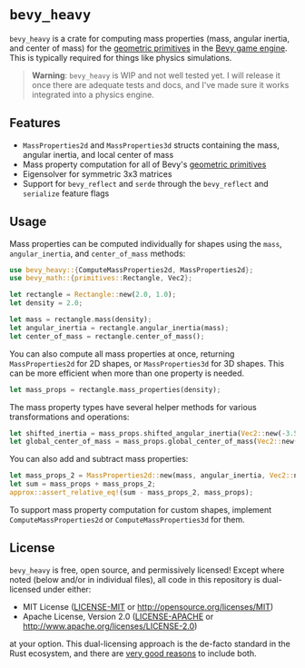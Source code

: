 # `bevy_heavy`

`bevy_heavy` is a crate for computing mass properties (mass, angular inertia, and center of mass)
for the [geometric primitives] in the [Bevy game engine][Bevy]. This is typically required
for things like physics simulations.

> **Warning**: `bevy_heavy` is WIP and not well tested yet. I will release it once there are adequate tests and docs,
> and I've made sure it works integrated into a physics engine.

[geometric primitives]: https://docs.rs/bevy/latest/bevy/math/primitives/index.html
[Bevy]: https://bevyengine.org

## Features

- `MassProperties2d` and `MassProperties3d` structs containing the mass, angular inertia, and local center of mass
- Mass property computation for all of Bevy's [geometric primitives]
- Eigensolver for symmetric 3x3 matrices
- Support for `bevy_reflect` and `serde` through the `bevy_reflect` and `serialize` feature flags

## Usage

Mass properties can be computed individually for shapes using the `mass`, `angular_inertia`,
and `center_of_mass` methods:

```rust
use bevy_heavy::{ComputeMassProperties2d, MassProperties2d};
use bevy_math::{primitives::Rectangle, Vec2};

let rectangle = Rectangle::new(2.0, 1.0);
let density = 2.0;

let mass = rectangle.mass(density);
let angular_inertia = rectangle.angular_inertia(mass);
let center_of_mass = rectangle.center_of_mass();
```

You can also compute all mass properties at once, returning `MassProperties2d` for 2D shapes,
or `MassProperties3d` for 3D shapes. This can be more efficient when more than one property is needed.

```rust
let mass_props = rectangle.mass_properties(density);
```

The mass property types have several helper methods for various transformations and operations:

```rust
let shifted_inertia = mass_props.shifted_angular_inertia(Vec2::new(-3.5, 1.0));
let global_center_of_mass = mass_props.global_center_of_mass(Vec2::new(5.0, 7.5));
```

You can also add and subtract mass properties:

```rust
let mass_props_2 = MassProperties2d::new(mass, angular_inertia, Vec2::new(0.0, 1.0));
let sum = mass_props + mass_props_2;
approx::assert_relative_eq!(sum - mass_props_2, mass_props);
```

To support mass property computation for custom shapes, implement `ComputeMassProperties2d`
or `ComputeMassProperties3d` for them.

## License

`bevy_heavy` is free, open source, and permissively licensed! Except where noted (below and/or in individual files),
all code in this repository is dual-licensed under either:

- MIT License ([LICENSE-MIT](/LICENSE-MIT) or <http://opensource.org/licenses/MIT>)
- Apache License, Version 2.0 ([LICENSE-APACHE](/LICENSE-APACHE) or <http://www.apache.org/licenses/LICENSE-2.0>)

at your option. This dual-licensing approach is the de-facto standard in the Rust ecosystem,
and there are [very good reasons](https://github.com/bevyengine/bevy/issues/2373) to include both.
